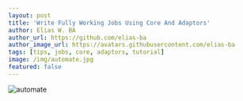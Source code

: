 ```yaml
---
layout: post
title: 'Write Fully Working Jobs Using Core And Adaptors'
author: Elias W. BA
author_url: https://github.com/elias-ba
author_image_url: https://avatars.githubusercontent.com/elias-ba
tags: [tips, jobs, core, adaptors, tutorial]
image: /img/automate.jpg
featured: false
---
```


![automate](/img/automate.jpg)
